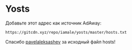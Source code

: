 # Yosts

Добавьте этот адрес как источник AdAway:

    https://gitcdn.xyz/repo/iamale/yosts/master/hosts.txt

Спасибо [pavelaleksashev](http://4pda.ru/forum/index.php?showtopic=596728&st=5360#entry43069956) за исходный файл hosts!
